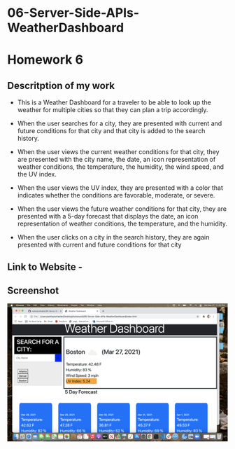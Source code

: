 # 06-Server-Side-APIs-WeatherDashboard

# Homework 6

## Descritption of my work

* This is a Weather Dashboard for a traveler to be able to look up the weather for multiple cities so that they can plan a trip accordingly.

* When the user searches for a city, they are presented with current and future conditions for that city and that city is added to the search history.

* When the user views the current weather conditions for that city,
they are presented with the city name, the date, an icon representation of weather conditions, the temperature, the humidity, the wind speed, and the UV index.

* When the user views the UV index, they are presented with a color that indicates whether the conditions are favorable, moderate, or severe.

* When the user views the future weather conditions for that city,
they are presented with a 5-day forecast that displays the date, an icon representation of weather conditions, the temperature, and the humidity.

* When the user clicks on a city in the search history, they are again presented with current and future conditions for that city


## Link to Website -

## Screenshot

![Screenshot](assets/images/Screenshot.png)